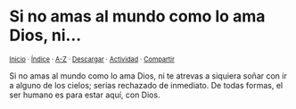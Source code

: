 # Si no amas al mundo como lo ama Dios, ni...
<sup>[Inicio](../../../../index.md) · [Índice](../../../../indices/reflexiones.md) · [A-Z](../../../../indices/alfabetico.md) · <a href="../../../../contenido/s/i/n/si-no-amas-al-mundo-como.html" download="jucardus-si-no-amas-al-mundo-como.html">Descargar</a> · [Actividad](../../../../indices/actividad.md) · [Compartir](https://x.com/intent/tweet?text=Reflexiones%3A%20Si%20no%20amas%20al%20mundo%20como%20lo%20ama%20Dios%2C%20ni...%0A%E2%86%92%20https%3A%2F%2Fjucardus.github.io%2Fcontenido%2Fs%2Fi%2Fn%2Fsi-no-amas-al-mundo-como.html%0A%0A%23rflxns_jucardus%0A%40jucardus)</sup>

Si no amas al mundo como lo ama Dios, ni te atrevas a siquiera soñar con ir a alguno de los cielos; serías rechazado de inmediato. De todas formas, el ser humano es para estar aquí, con Dios.
